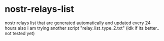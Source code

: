 # nostr-relays-list
nostr relays list that are generated automatically  and updated every 24 hours also i am trying another script "relay_list_type_2.txt" (idk if its better.. not tested yet) 
